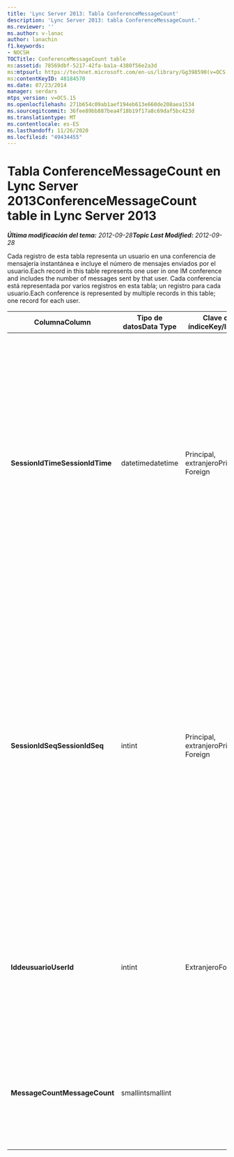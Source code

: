 ```yaml
---
title: 'Lync Server 2013: Tabla ConferenceMessageCount'
description: 'Lync Server 2013: tabla ConferenceMessageCount.'
ms.reviewer: ''
ms.author: v-lanac
author: lanachin
f1.keywords:
- NOCSH
TOCTitle: ConferenceMessageCount table
ms:assetid: 78569dbf-5217-42fa-ba1a-4380f56e2a3d
ms:mtpsurl: https://technet.microsoft.com/en-us/library/Gg398590(v=OCS.15)
ms:contentKeyID: 48184570
ms.date: 07/23/2014
manager: serdars
mtps_version: v=OCS.15
ms.openlocfilehash: 271b654c09ab1aef194eb613e660de208aea1534
ms.sourcegitcommit: 36fee89bb887bea4f18b19f17a8c69daf5bc423d
ms.translationtype: MT
ms.contentlocale: es-ES
ms.lasthandoff: 11/26/2020
ms.locfileid: "49434455"
---
```

# <a name="conferencemessagecount-table-in-lync-server-2013"></a><span data-ttu-id="2db6c-103">Tabla ConferenceMessageCount en Lync Server 2013</span><span class="sxs-lookup"><span data-stu-id="2db6c-103">ConferenceMessageCount table in Lync Server 2013</span></span>

<div data-xmlns="http://www.w3.org/1999/xhtml">

<div class="topic" data-xmlns="http://www.w3.org/1999/xhtml" data-msxsl="urn:schemas-microsoft-com:xslt" data-cs="https://msdn.microsoft.com/">

<div data-asp="https://msdn2.microsoft.com/asp">



</div>

<div id="mainSection">

<div id="mainBody"><span data-ttu-id="2db6c-104">

<span> </span></span><span class="sxs-lookup"><span data-stu-id="2db6c-104">

<span> </span></span></span>

<span data-ttu-id="2db6c-105">_**Última modificación del tema:** 2012-09-28_</span><span class="sxs-lookup"><span data-stu-id="2db6c-105">_**Topic Last Modified:** 2012-09-28_</span></span>

<span data-ttu-id="2db6c-106">Cada registro de esta tabla representa un usuario en una conferencia de mensajería instantánea e incluye el número de mensajes enviados por el usuario.</span><span class="sxs-lookup"><span data-stu-id="2db6c-106">Each record in this table represents one user in one IM conference and includes the number of messages sent by that user.</span></span> <span data-ttu-id="2db6c-107">Cada conferencia está representada por varios registros en esta tabla; un registro para cada usuario.</span><span class="sxs-lookup"><span data-stu-id="2db6c-107">Each conference is represented by multiple records in this table; one record for each user.</span></span>


<table>
<colgroup>
<col style="width: 25%" />
<col style="width: 25%" />
<col style="width: 25%" />
<col style="width: 25%" />
</colgroup>
<thead>
<tr class="header">
<th><span data-ttu-id="2db6c-108">Columna</span><span class="sxs-lookup"><span data-stu-id="2db6c-108">Column</span></span></th>
<th><span data-ttu-id="2db6c-109">Tipo de datos</span><span class="sxs-lookup"><span data-stu-id="2db6c-109">Data Type</span></span></th>
<th><span data-ttu-id="2db6c-110">Clave o índice</span><span class="sxs-lookup"><span data-stu-id="2db6c-110">Key/Index</span></span></th>
<th><span data-ttu-id="2db6c-111">Detalles</span><span class="sxs-lookup"><span data-stu-id="2db6c-111">Details</span></span></th>
</tr>
</thead>
<tbody>
<tr class="odd">
<td><p><span data-ttu-id="2db6c-112"><strong>SessionIdTime</strong></span><span class="sxs-lookup"><span data-stu-id="2db6c-112"><strong>SessionIdTime</strong></span></span></p></td>
<td><p><span data-ttu-id="2db6c-113">datetime</span><span class="sxs-lookup"><span data-stu-id="2db6c-113">datetime</span></span></p></td>
<td><p><span data-ttu-id="2db6c-114">Principal, extranjero</span><span class="sxs-lookup"><span data-stu-id="2db6c-114">Primary, Foreign</span></span></p></td>
<td><p><span data-ttu-id="2db6c-115">Hora de la instancia de conferencia.</span><span class="sxs-lookup"><span data-stu-id="2db6c-115">Time of conference instance.</span></span> <span data-ttu-id="2db6c-116">Se usa junto con <strong>SessionIdSeq</strong> para identificar de forma exclusiva una instancia de conferencia.</span><span class="sxs-lookup"><span data-stu-id="2db6c-116">Used in conjunction with <strong>SessionIdSeq</strong> to uniquely identify a conference instance.</span></span> <span data-ttu-id="2db6c-117">Para obtener más información, vea la <a href="lync-server-2013-conferences-table.md">tabla conferencias en Lync Server 2013</a> .</span><span class="sxs-lookup"><span data-stu-id="2db6c-117">See the <a href="lync-server-2013-conferences-table.md">Conferences table in Lync Server 2013</a> for more information.</span></span></p></td>
</tr>
<tr class="even">
<td><p><span data-ttu-id="2db6c-118"><strong>SessionIdSeq</strong></span><span class="sxs-lookup"><span data-stu-id="2db6c-118"><strong>SessionIdSeq</strong></span></span></p></td>
<td><p><span data-ttu-id="2db6c-119">int</span><span class="sxs-lookup"><span data-stu-id="2db6c-119">int</span></span></p></td>
<td><p><span data-ttu-id="2db6c-120">Principal, extranjero</span><span class="sxs-lookup"><span data-stu-id="2db6c-120">Primary, Foreign</span></span></p></td>
<td><p><span data-ttu-id="2db6c-121">Número de identificación para identificar la instancia de la Conferencia.</span><span class="sxs-lookup"><span data-stu-id="2db6c-121">ID number to identify the conference instance.</span></span> <span data-ttu-id="2db6c-122">Se usa junto con <strong>SessionIdTime</strong> para identificar de forma exclusiva una instancia de conferencia.</span><span class="sxs-lookup"><span data-stu-id="2db6c-122">Used in conjunction with <strong>SessionIdTime</strong> to uniquely identify a conference instance.</span></span> <span data-ttu-id="2db6c-123">Para obtener más información, vea la <a href="lync-server-2013-conferences-table.md">tabla conferencias en Lync Server 2013</a> .</span><span class="sxs-lookup"><span data-stu-id="2db6c-123">See the <a href="lync-server-2013-conferences-table.md">Conferences table in Lync Server 2013</a> for more information.</span></span></p></td>
</tr>
<tr class="odd">
<td><p><span data-ttu-id="2db6c-124"><strong>Iddeusuario</strong></span><span class="sxs-lookup"><span data-stu-id="2db6c-124"><strong>UserId</strong></span></span></p></td>
<td><p><span data-ttu-id="2db6c-125">int</span><span class="sxs-lookup"><span data-stu-id="2db6c-125">int</span></span></p></td>
<td><p><span data-ttu-id="2db6c-126">Extranjero</span><span class="sxs-lookup"><span data-stu-id="2db6c-126">Foreign</span></span></p></td>
<td><p><span data-ttu-id="2db6c-127">Número único que identifica a este usuario, al que se hace referencia en la <a href="lync-server-2013-users-table.md">tabla usuarios de Lync Server 2013</a>.</span><span class="sxs-lookup"><span data-stu-id="2db6c-127">Unique number identifying this user, referenced from the <a href="lync-server-2013-users-table.md">Users table in Lync Server 2013</a>.</span></span></p></td>
</tr>
<tr class="even">
<td><p><span data-ttu-id="2db6c-128"><strong>MessageCount</strong></span><span class="sxs-lookup"><span data-stu-id="2db6c-128"><strong>MessageCount</strong></span></span></p></td>
<td><p><span data-ttu-id="2db6c-129">smallint</span><span class="sxs-lookup"><span data-stu-id="2db6c-129">smallint</span></span></p></td>
<td><p> </p></td>
<td><p><span data-ttu-id="2db6c-130">El número de mensajes enviados por este usuario durante esta conferencia.</span><span class="sxs-lookup"><span data-stu-id="2db6c-130">The number of messages sent by this user during this conference.</span></span></p></td>
</tr>
</tbody>
</table><span data-ttu-id="2db6c-131">


</div>

<span> </span>

</div>

</div>

</span><span class="sxs-lookup"><span data-stu-id="2db6c-131">


</div>

<span> </span>

</div>

</div>

</span></span></div>

